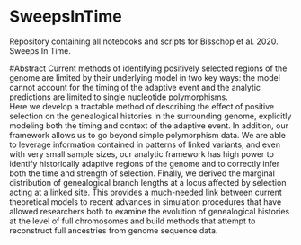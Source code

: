 # SweepsInTime
Repository containing all notebooks and scripts for Bisschop et al. 2020. Sweeps In Time.

#Abstract
Current methods of identifying positively selected regions of the genome are limited by their underlying model in two key ways: the model cannot account for the timing of the adaptive event and the analytic predictions are limited to single nucleotide polymorphisms.  
Here we develop a tractable method of describing the effect of positive selection on the genealogical histories in the surrounding genome, explicitly modeling both the timing and context of the adaptive event. In addition, our framework allows us to go beyond simple polymorphism data. We are able to leverage information contained in patterns of linked variants, and even with very small sample sizes, our analytic framework has high power to identify historically adaptive regions of the genome and to correctly infer both the time and strength of selection. Finally, we derived the marginal distribution of genealogical branch lengths at a locus affected by selection acting at a linked site. This provides a much-needed link between current theoretical models to recent advances in simulation procedures that have allowed researchers both to examine the evolution of genealogical histories at the level of full chromosomes and build methods that attempt to reconstruct full ancestries from genome sequence data.